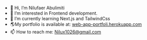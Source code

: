 - 👋 Hi, I’m Nilufaer Abulimiti
- 👀 I’m interested in Frontend development.
- 🌱 I’m currently learning Next.js and TailwindCss
- 	:earth_americas:My portfolio is available at: [web-app-portfoli.herokuapp.com](web-app-portfoli.herokuapp.com)
- 📫 How to reach me: Nilux1026@gmail.com


<!---
Nilufar1026/Nilufar1026 is a ✨ special ✨ repository because its `README.md` (this file) appears on your GitHub profile.
You can click the Preview link to take a look at your changes.
--->
